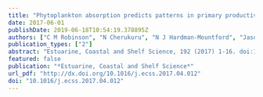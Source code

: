 ```yaml
---
title: "Phytoplankton absorption predicts patterns in primary productivity in Australian coastal shelf waters"
date: 2017-06-01
publishDate: 2019-06-18T10:54:19.378895Z
authors: ["C M Robinson", "N Cherukuru", "N J Hardman-Mountford", "Jason D Everett", "M J McLaughlin", "K P Davies", "V Van Dongen-Vogels", "P J Ralph", "M A Doblin"]
publication_types: ["2"]
abstract: "Estuarine, Coastal and Shelf Science, 192 (2017) 1-16. doi:10.1016/j.ecss.2017.04.012"
featured: false
publication: "*Estuarine, Coastal and Shelf Science*"
url_pdf: "http://dx.doi.org/10.1016/j.ecss.2017.04.012"
doi: "10.1016/j.ecss.2017.04.012"
---
```


